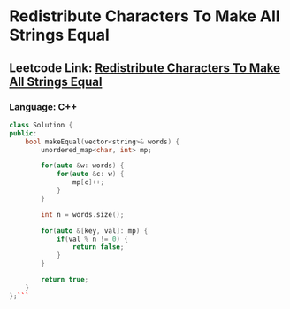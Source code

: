 # Redistribute Characters To Make All Strings Equal

## Leetcode Link: [Redistribute Characters To Make All Strings Equal](https://leetcode.com/problems/redistribute-characters-to-make-all-strings-equal/)
### Language: C++

```cpp
class Solution {
public:
    bool makeEqual(vector<string>& words) {
        unordered_map<char, int> mp;

        for(auto &w: words) {
            for(auto &c: w) {
                mp[c]++;
            }
        }   

        int n = words.size();

        for(auto &[key, val]: mp) {
            if(val % n != 0) {
                return false;
            }
        }

        return true;
    }
};```



